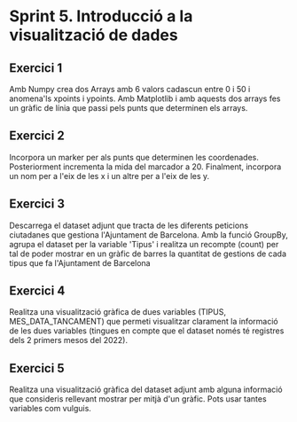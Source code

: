 # Sprint 5. Introducció a la visualització de dades

## Exercici 1
Amb Numpy crea dos Arrays amb 6 valors cadascun entre 0 i 50 i anomena'ls xpoints i ypoints. Amb Matplotlib i amb aquests dos arrays fes un gràfic de línia que passi pels punts que determinen els arrays.



## Exercici 2
Incorpora un marker per als punts que determinen les coordenades. Posteriorment incrementa la mida del marcador a 20. Finalment, incorpora un nom per a l'eix de les x i un altre per a l'eix de les y.



## Exercici 3
Descarrega el dataset adjunt que tracta de les diferents peticions ciutadanes que gestiona l'Ajuntament de Barcelona. Amb la funció GroupBy, agrupa el dataset per la variable 'Tipus' i realitza un recompte (count) per tal de poder mostrar en un gràfic de barres la quantitat de gestions de cada tipus que fa l'Ajuntament de Barcelona



## Exercici 4
Realitza una visualització gràfica de dues variables (TIPUS, MES_DATA_TANCAMENT) que permeti visualitzar clarament la informació de les dues variables (tingues en compte que el dataset només té registres dels 2 primers mesos del 2022).



## Exercici 5
Realitza una visualització gràfica del dataset adjunt amb alguna informació que consideris rellevant mostrar per mitjà d'un gràfic. Pots usar tantes variables com vulguis.
